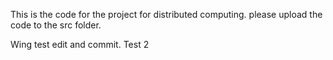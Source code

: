 This is the code for the project for distributed computing.
please upload the code to the src folder.

Wing test edit and commit.
Test 2